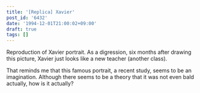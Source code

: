 ```yaml
---
title: '[Replica] Xavier'
post_id: '6432'
date: '1994-12-01T21:00:02+09:00'
draft: true
tags: []
---
```


Reproduction of Xavier portrait. As a digression, six months after drawing this picture, Xavier just looks like a new teacher (another class).

That reminds me that this famous portrait, a recent study, seems to be an imagination. Although there seems to be a theory that it was not even bald actually, how is it actually?
